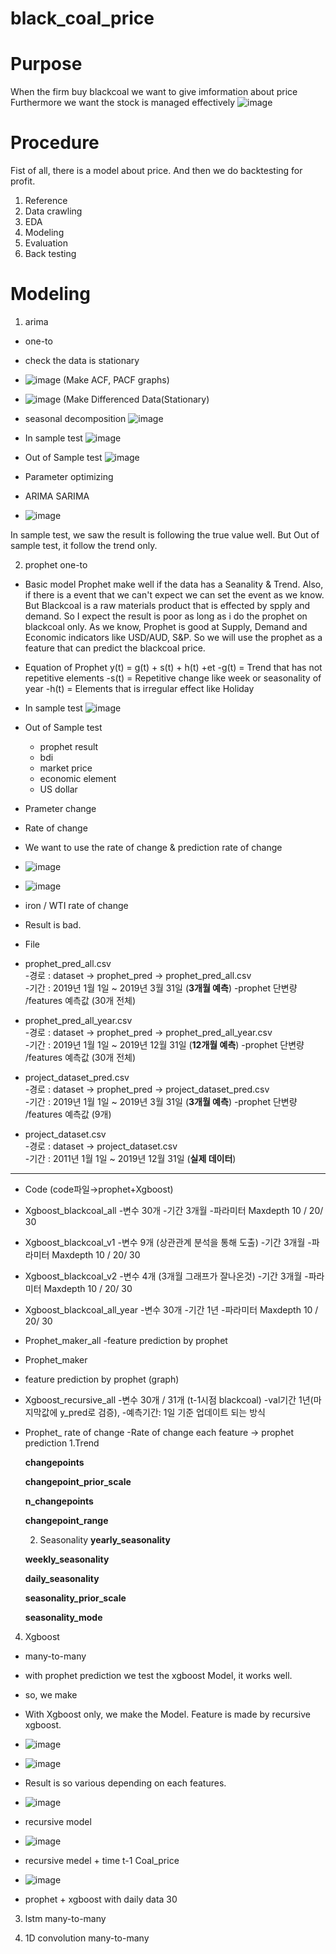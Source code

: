 # black_coal_price
 
# Purpose 

  When the firm buy blackcoal we want to give imformation about price
  Furthermore we want the stock is managed effectively
  ![image](https://user-images.githubusercontent.com/100894816/172108400-d6088db0-4ace-48b2-9f9c-8aa6be37c200.png)

 
# Procedure

Fist of all, there is a model about price. And then we do backtesting for profit. 
  1. Reference
  2. Data crawling 
  3. EDA
  4. Modeling
  5. Evaluation
  6. Back testing
 
 
# Modeling  
1) arima
 * one-to
 
 - check the data is stationary
 * ![image](https://user-images.githubusercontent.com/100894816/172109848-f395798d-6b2e-46d2-93a0-c5e55502ffed.png)
    (Make ACF, PACF graphs)
    
 * ![image](https://user-images.githubusercontent.com/100894816/172109881-bfa29e23-b8fd-42bb-bb6b-b1b1cec04ec7.png)
    (Make Differenced Data(Stationary)
 - seasonal decomposition
   ![image](https://user-images.githubusercontent.com/100894816/172109745-d112bb03-ca70-4b21-834e-9c984631d0bd.png)
 
 - In sample test
  ![image](https://user-images.githubusercontent.com/100894816/172110201-5cf0ea90-f8aa-4c2c-b03d-8fd3480e849e.png)

 - Out of Sample test
   ![image](https://user-images.githubusercontent.com/100894816/172110231-b53ca516-a985-46c6-b11b-218e6e85f205.png)

 - Parameter optimizing
 - ARIMA SARIMA
 * ![image](https://user-images.githubusercontent.com/100894816/172110466-b60fa05b-32ec-451e-a169-b0729239079e.png)


In sample test, we saw the result is following the true value well. 
But Out of sample test, it follow the trend only.


2) prophet
one-to
- Basic model
  Prophet make well if the data has a Seanality & Trend. 
  Also, if there is a event that we can't expect we can set the event as we know.
  But Blackcoal is a raw materials product that is effected by spply and demand. 
  So I expect the result is poor as long as i do the prophet on blackcoal only.
  As we know, Prophet is good at Supply, Demand and Economic indicators like USD/AUD, S&P. 
  So we will use the prophet as a feature that can predict the blackcoal price.
  
- Equation of Prophet 
  y(t) = g(t) + s(t) + h(t) +et
  -g(t) = Trend that has not repetitive elements
  -s(t) = Repetitive change like week or seasonality of year
  -h(t) = Elements that is irregular effect like Holiday
  
- In sample test
 ![image](https://user-images.githubusercontent.com/100894816/172273744-6d807f15-9131-49e3-8090-db28967cca2a.png)



- Out of Sample test
  - prophet result
  - bdi
  - market price
  - economic element
  - US dollar
- Prameter change

- Rate of change 
 - We want to use the rate of change & prediction rate of change 
 - ![image](https://user-images.githubusercontent.com/100894816/173766578-ea93a6b2-b344-413b-b1bc-ddc99d6d0d5e.png)
 
 - ![image](https://user-images.githubusercontent.com/100894816/173766706-e724967a-cc4f-4c1a-9e25-f509633c18b0.png)
  - iron / WTI rate of change

 - Result is bad.

- File
- prophet_pred_all.csv  
-경로 : dataset → prophet_pred → prophet_pred_all.csv  
-기간 : 2019년 1월 1일 ~ 2019년 3월 31일 (**3개월 예측**)
-prophet 단변량 /features 예측값 (30개 전체)
- prophet_pred_all_year.csv  
-경로 : dataset → prophet_pred → prophet_pred_all_year.csv  
-기간 : 2019년 1월 1일 ~ 2019년 12월 31일 (**12개월 예측**)
-prophet 단변량 /features 예측값 (30개 전체)
- project_dataset_pred.csv  
-경로 : dataset → prophet_pred → project_dataset_pred.csv  
-기간 : 2019년 1월 1일 ~ 2019년 3월 31일 (**3개월 예측**)
-prophet 단변량 /features 예측값 (9개)
- project_dataset.csv  
-경로 : dataset → project_dataset.csv  
-기간 : 2011년 1월 1일 ~ 2019년 12월 31일 (**실제 데이터**)

-------

- Code  (code파일→prophet+Xgboost)
- Xgboost_blackcoal_all
-변수 30개 
-기간 3개월
-파라미터 Maxdepth 10 / 20/ 30
- Xgboost_blackcoal_v1
-변수 9개 (상관관계 분석을 통해 도출)
-기간 3개월
-파라미터 Maxdepth 10 / 20/ 30
- Xgboost_blackcoal_v2
-변수 4개 (3개월 그래프가 잘나온것)
-기간 3개월
-파라미터 Maxdepth 10 / 20/ 30
- Xgboost_blackcoal_all_year
-변수 30개 
-기간 1년
-파라미터 Maxdepth 10 / 20/ 30
- Prophet_maker_all
-feature prediction by prophet
- Prophet_maker
- feature prediction by prophet (graph)
- Xgboost_recursive_all
 -변수 30개 / 31개 (t-1시점 blackcoal)
 -val기간 1년(마지막값에 y_pred로 검증), 
 -예측기간: 1일 기준 업데이트 되는 방식
- Prophet_ rate of change
 -Rate of change each feature -> prophet prediction
   1.Trend

    **changepoints**	
    
    **changepoint_prior_scale**	
    
    **n_changepoints**	
    
    **changepoint_range**	


   2. Seasonality
   **yearly_seasonality**	
   
   **weekly_seasonality**	
   
   **daily_seasonality**	
   
   **seasonality_prior_scale**	
   
   **seasonality_mode**	

 
 
 

4) Xgboost
- many-to-many
- with prophet prediction we test the xgboost Model, it works well.
- so, we make 


- With Xgboost only, we make the Model. Feature is made by recursive xgboost.
- ![image](https://user-images.githubusercontent.com/100894816/173767237-851bc3b5-1534-4d7c-8826-83270a441cc5.png)
- ![image](https://user-images.githubusercontent.com/100894816/173767296-42f590eb-d80a-454c-8fde-07201f3063dd.png)
- Result is so various depending on each features. 

- ![image](https://user-images.githubusercontent.com/100894816/173767839-c0c2c283-0442-46a2-be8f-329f120b1e40.png)
 - recursive model
- ![image](https://user-images.githubusercontent.com/100894816/173767963-57c6dcf6-cd45-4cd4-8ee1-d804d5bcaa54.png)
 - recursive medel + time t-1 Coal_price 
- ![image](https://user-images.githubusercontent.com/100894816/173768126-8320d078-37e3-49b1-b168-fd34c16e001c.png)
 - prophet + xgboost with daily data 30


3) lstm
many-to-many 
  
5) 1D convolution
many-to-many
